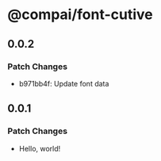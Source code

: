 # @compai/font-cutive

## 0.0.2

### Patch Changes

- b971bb4f: Update font data

## 0.0.1

### Patch Changes

- Hello, world!
